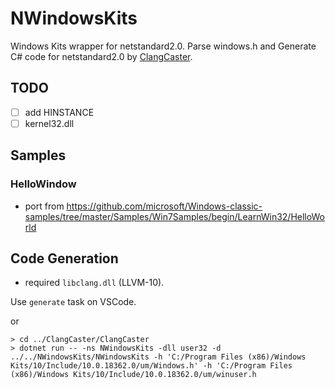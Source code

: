 # NWindowsKits

Windows Kits wrapper for netstandard2.0.
Parse windows.h and Generate C# code for netstandard2.0 by [ClangCaster](https://github.com/ousttrue/ClangCaster).

## TODO

* [ ] add HINSTANCE
* [ ] kernel32.dll

## Samples

### HelloWindow

* port from https://github.com/microsoft/Windows-classic-samples/tree/master/Samples/Win7Samples/begin/LearnWin32/HelloWorld

## Code Generation

* required `libclang.dll` (LLVM-10).

Use `generate` task on VSCode.

or

```
> cd ../ClangCaster/ClangCaster
> dotnet run -- -ns NWindowsKits -dll user32 -d ../../NWindowsKits/NWindowsKits -h 'C:/Program Files (x86)/Windows Kits/10/Include/10.0.18362.0/um/Windows.h' -h 'C:/Program Files (x86)/Windows Kits/10/Include/10.0.18362.0/um/winuser.h
```

